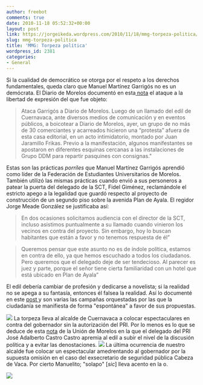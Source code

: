 ```yaml
---
author: freebot
comments: true
date: 2010-11-18 05:52:32+00:00
layout: post
link: https://jorgeikeda.wordpress.com/2010/11/18/mmg-torpeza-politica/
slug: mmg-torpeza-politica
title: 'MMG: Torpeza política'
wordpress_id: 2381
categories:
- General
---
```


Si la cualidad de democrático se otorga por el respeto a los derechos fundamentales, queda claro que Manuel Martínez Garrigós no es un demócrata. El Diario de Morelos documentó en esta[ nota](http://www.diariodemorelos.com/index.php?option=com_content&task=view&id=75834&Itemid=80) el ataque a la libertad de expresión del que fue objeto:




<blockquote>Ataca Garrigós a Diario de Morelos.
Luego de un llamado del edil de Cuernavaca, ante diversos medios de comunicación y en eventos públicos, a boicotear a Diario de Morelos, ayer,  un grupo de no más de 30 comerciantes y acarreados hicieron una “protesta” afuera de esta casa editorial, en un acto intimidatorio, montado por Juan Jaramillo Frikas. Previo a la manifestación, algunos manifestantes se apostaron en diferentes esquinas cercanas a las instalaciones de Grupo DDM para repartir pasquines con consignas."</blockquote>



Estas son las prácticas _porríles_ que Manuel Martínez Garrigós aprendió como líder de la Federación de Estudiantes Universitarios de Morelos. También utilizó las mismas prácticas cuando envió a sus personeros a patear la puerta del delegado de la SCT, Fidel Giménez, reclamándole el estricto apego a la legalidad que guardó respecto al proyecto de construcción de un segundo piso sobre la avenida Plan de Ayala. El regidor Jorge Meade González se justificaba así:





<blockquote>En dos ocasiones solicitamos audiencia con el director de la SCT, incluso asistimos puntualmente a su llamado cuando vinieron los vecinos en contra del proyecto. Sin embargo, hoy lo buscan habitantes que están a favor y no tenemos respuesta de él”</blockquote>







<blockquote>Queremos pensar que este asunto no es de índole política, estamos en contra de ello, ya que hemos escuchado a todos los ciudadanos. Pero queremos que el delegado deje de ser tendecioso. Al parecer es juez y parte, porque el señor tiene cierta familiaridad con un hotel que está ubicado en Plan de Ayala”</blockquote>



El edil debería cambiar de profesión y dedicarse a novelista; si la realidad no se apega a su fantasía, entonces él falsea la realidad. Así lo documenté en este [post ](http://www.jorgeikeda.com/wordpress/?p=2058) y son varias las campañas orquestadas por las que  la ciudadanía se manifiesta de forma "espontánea" a favor de sus propuestas.

[![](http://www.jorgeikeda.com/wordpress/wp-content/uploads/2010/11/2010-09-17+12.25.51-300x168.jpg)](http://www.jorgeikeda.com/wordpress/wp-content/uploads/2010/11/2010-09-17+12.25.51.jpg)
La torpeza lleva al alcalde de Cuernavaca a colocar espectaculares en contra del gobernador sin la autorización del PRI. Por lo menos es lo que se deduce de  esta [nota](http://www.launion.com.mx/morelos/secciones/politica/item/12394-desaprueba-delegado-del-pri-instalaci%C3%B3n-de-espectaculares-con-mensajes-para-el-gobernador.html) de la Unión de Morelos en la que el delegado del PRI José Adalberto Castro Castro apremia al edil a subir el nivel de la discusión política y a evitar las denostaciones.
[![](http://www.jorgeikeda.com/wordpress/wp-content/uploads/2010/11/b054b29f5804a3cf592ce084bd85f701_M.jpg)](http://www.jorgeikeda.com/wordpress/wp-content/uploads/2010/11/b054b29f5804a3cf592ce084bd85f701_M.jpg)
La última ocurrencia de nuestro alcalde fue colocar un espectacular amedrentando al gobernador por la supuesta omisión en el caso del exsecretario de seguridad pública Cabeza de Vaca. Por cierto Manuelito; "solapo" [_sic_] lleva acento en la o.  

[![](http://www.jorgeikeda.com/wordpress/wp-content/uploads/2010/11/3982476.jpg)](http://www.jorgeikeda.com/wordpress/wp-content/uploads/2010/11/3982476.jpg)

